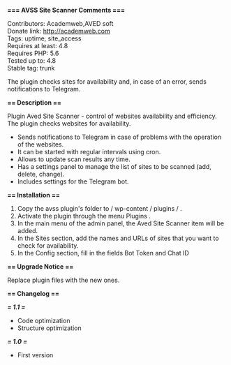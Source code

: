 **=== AVSS Site Scanner Comments ===**

Contributors: Academweb,AVED soft<br>
Donate link: http://academweb.com<br>
Tags: uptime, site_access<br>
Requires at least: 4.8<br>
Requires PHP: 5.6<br>
Tested up to: 4.8<br>
Stable tag: trunk<br>

The plugin checks sites for availability and, in case of an error, sends notifications to Telegram.

**== Description ==**<br>

Plugin Aved Site Scanner - control of  websites availability and efficiency.
The plugin checks websites for availability.
 - Sends notifications to Telegram in case of  problems with the operation of the websites.
 - It can be started with regular intervals using cron.
 - Allows  to update scan results any time.
 - Has a settings panel to manage the list of sites to be scanned (add, delete, change).
 - Includes settings for the Telegram bot.


**== Installation ==**

1. Copy the  avss  plugin's folder to  / wp-content / plugins / .
2. Activate the plugin through the menu  Plugins .
3. In the main menu of the admin panel, the  Aved Site Scanner  item will be added.
4. In the  Sites  section, add the names and URLs of sites that you want to check for availability.
5. In the  Config  section, fill in the fields  Bot Token  and  Chat ID 

**== Upgrade Notice ==**

Replace plugin files with the new ones.

**== Changelog ==**

**_= 1.1 =_**
* Code optimization
* Structure optimization

**_= 1.0 =_**
* First version